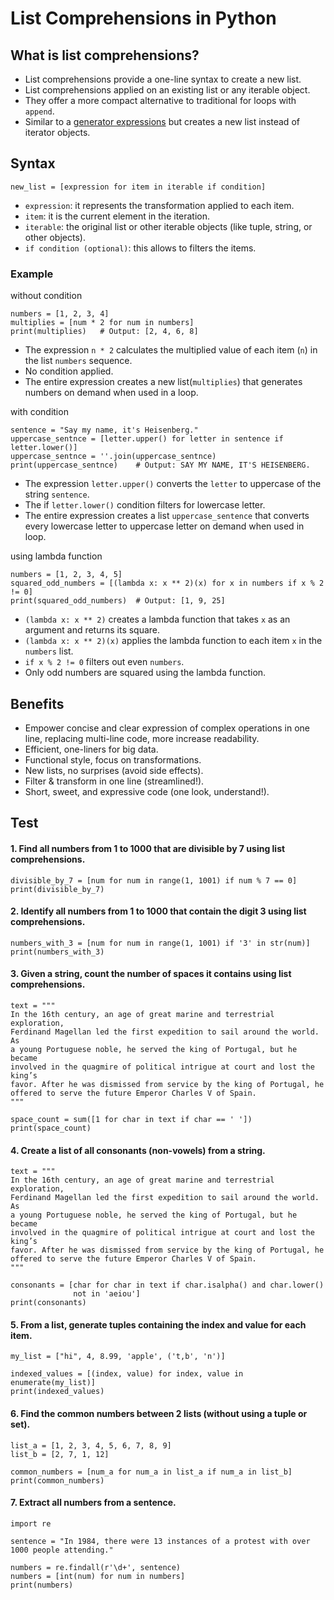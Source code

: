 # List Comprehensions in Python

## What is list comprehensions?
- List comprehensions provide a one-line syntax to create a new list.
- List comprehensions applied on an existing list or any iterable object.
- They offer a more compact alternative to traditional for loops with `append`.
- Similar to a [generator expressions](../002__generator_expressions/) but creates a new list instead of iterator objects.

## Syntax
```
new_list = [expression for item in iterable if condition]
```
- `expression`: it represents the transformation applied to each item.
- `item`: it is the current element in the iteration.
- `iterable`:  the original list or other iterable objects (like tuple, string, or other objects).
- `if condition (optional)`: this allows to filters the items.

### Example
without condition
```
numbers = [1, 2, 3, 4]
multiplies = [num * 2 for num in numbers]
print(multiplies)   # Output: [2, 4, 6, 8]
```
- The expression `n * 2` calculates the multiplied value of each item (`n`) in the list `numbers` sequence.
- No condition applied.
- The entire expression creates a new list(`multiplies`) that generates numbers on demand when used in a loop.

with condition

```
sentence = "Say my name, it's Heisenberg."
uppercase_sentnce = [letter.upper() for letter in sentence if letter.lower()]
uppercase_sentnce = ''.join(uppercase_sentnce)
print(uppercase_sentnce)    # Output: SAY MY NAME, IT'S HEISENBERG.
```
- The expression `letter.upper()` converts the `letter` to uppercase of the string `sentence`.
- The if `letter.lower()` condition filters for lowercase letter.
- The entire expression creates a list `uppercase_sentence` that converts every lowercase letter to uppercase letter on demand when used in loop.

using lambda function
```
numbers = [1, 2, 3, 4, 5]
squared_odd_numbers = [(lambda x: x ** 2)(x) for x in numbers if x % 2 != 0]
print(squared_odd_numbers)  # Output: [1, 9, 25]
```
- `(lambda x: x ** 2)` creates a lambda function that takes `x` as an argument and returns its square.
- `(lambda x: x ** 2)(x)` applies the lambda function to each item `x` in the `numbers` list.
- `if x % 2 != 0` filters out even `numbers`.
- Only odd numbers are squared using the lambda function.

## Benefits
- Empower concise and clear expression of complex operations in one line, replacing multi-line code, more increase readability.
- Efficient, one-liners for big data.
- Functional style, focus on transformations.
- New lists, no surprises (avoid side effects).
- Filter & transform in one line (streamlined!).
- Short, sweet, and expressive code (one look, understand!).

## Test
#### 1. Find all numbers from 1 to 1000 that are divisible by 7 using list comprehensions.
```
divisible_by_7 = [num for num in range(1, 1001) if num % 7 == 0]
print(divisible_by_7)
```

#### 2. Identify all numbers from 1 to 1000 that contain the digit 3 using list comprehensions.
```
numbers_with_3 = [num for num in range(1, 1001) if '3' in str(num)]
print(numbers_with_3)
```

#### 3. Given a string, count the number of spaces it contains using list comprehensions.
```
text = """
In the 16th century, an age of great marine and terrestrial exploration, 
Ferdinand Magellan led the first expedition to sail around the world. As 
a young Portuguese noble, he served the king of Portugal, but he became 
involved in the quagmire of political intrigue at court and lost the king’s 
favor. After he was dismissed from service by the king of Portugal, he 
offered to serve the future Emperor Charles V of Spain.
"""

space_count = sum([1 for char in text if char == ' '])
print(space_count)
```

#### 4. Create a list of all consonants (non-vowels) from a string.
```
text = """
In the 16th century, an age of great marine and terrestrial exploration, 
Ferdinand Magellan led the first expedition to sail around the world. As 
a young Portuguese noble, he served the king of Portugal, but he became 
involved in the quagmire of political intrigue at court and lost the king’s 
favor. After he was dismissed from service by the king of Portugal, he 
offered to serve the future Emperor Charles V of Spain.
"""

consonants = [char for char in text if char.isalpha() and char.lower()
              not in 'aeiou']
print(consonants)
```

#### 5. From a list, generate tuples containing the index and value for each item.
```
my_list = ["hi", 4, 8.99, 'apple', ('t,b', 'n')]

indexed_values = [(index, value) for index, value in enumerate(my_list)]
print(indexed_values)
```

#### 6. Find the common numbers between 2 lists (without using a tuple or set).
```
list_a = [1, 2, 3, 4, 5, 6, 7, 8, 9]
list_b = [2, 7, 1, 12]

common_numbers = [num_a for num_a in list_a if num_a in list_b]
print(common_numbers)
```

#### 7. Extract all numbers from a sentence.
```
import re

sentence = "In 1984, there were 13 instances of a protest with over 1000 people attending."

numbers = re.findall(r'\d+', sentence)
numbers = [int(num) for num in numbers]
print(numbers)
```